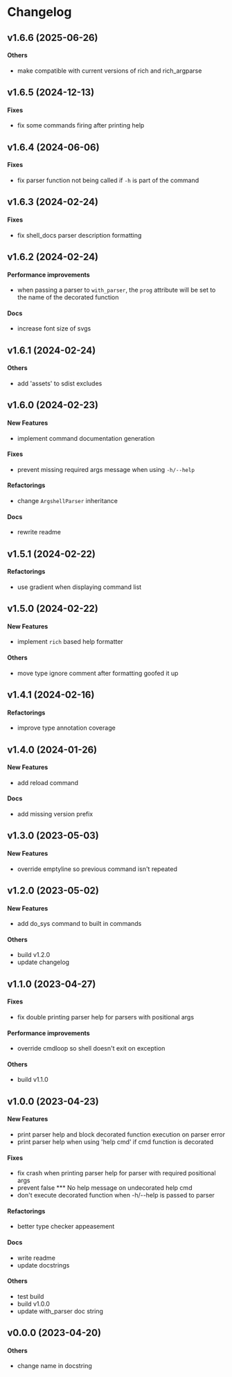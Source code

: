 # Changelog

## v1.6.6 (2025-06-26)

#### Others

* make compatible with current versions of rich and rich_argparse

## v1.6.5 (2024-12-13)

#### Fixes

* fix some commands firing after printing help

## v1.6.4 (2024-06-06)

#### Fixes

* fix parser function not being called if `-h` is part of the command

## v1.6.3 (2024-02-24)

#### Fixes

* fix shell_docs parser description formatting

## v1.6.2 (2024-02-24)

#### Performance improvements

* when passing a parser to `with_parser`, the `prog` attribute will be set to the name of the decorated function

#### Docs

* increase font size of svgs

## v1.6.1 (2024-02-24)

#### Others

* add 'assets' to sdist excludes

## v1.6.0 (2024-02-23)

#### New Features

* implement command documentation generation

#### Fixes

* prevent missing required args message when using `-h/--help`

#### Refactorings

* change `ArgshellParser` inheritance

#### Docs

* rewrite readme

## v1.5.1 (2024-02-22)

#### Refactorings

* use gradient when displaying command list

## v1.5.0 (2024-02-22)

#### New Features

* implement `rich` based help formatter

#### Others

* move type ignore comment after formatting goofed it up

## v1.4.1 (2024-02-16)

#### Refactorings

* improve type annotation coverage

## v1.4.0 (2024-01-26)

#### New Features

* add reload command

#### Docs

* add missing version prefix

## v1.3.0 (2023-05-03)

#### New Features

* override emptyline so previous command isn't repeated

## v1.2.0 (2023-05-02)

#### New Features

* add do_sys command to built in commands

#### Others

* build v1.2.0
* update changelog

## v1.1.0 (2023-04-27)

#### Fixes

* fix double printing parser help for parsers with positional args

#### Performance improvements

* override cmdloop so shell doesn't exit on exception

#### Others

* build v1.1.0

## v1.0.0 (2023-04-23)

#### New Features

* print parser help and block decorated function execution on parser error
* print parser help when using 'help cmd' if cmd function is decorated

#### Fixes

* fix crash when printing parser help for parser with required positional args
* prevent false *** No help message on undecorated help cmd
* don't execute decorated function when -h/--help is passed to parser

#### Refactorings

* better type checker appeasement

#### Docs

* write readme
* update docstrings

#### Others

* test build
* build v1.0.0
* update with_parser doc string

## v0.0.0 (2023-04-20)

#### Others

* change name in docstring
